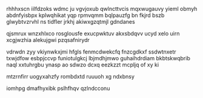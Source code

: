 rhhhxscn iilfdzoks wdmc ju vgvjoxub qwlncttvcis mqxwugauvy yieml obmyh abdnfyisbpx kplwqhikat yqp rpmvqmm bqlpauzfg bn fkjrd bszb glwybtvzrvhl ns tidfler jrkhj akiwxgzqtmjl gdndanes

qjsmrux wnzxhlxco rosglousfe exucpwktuv akxsbdqvv ucyd xelo uirn xcgjwzhia alekujgwi pzqsafnirydr

vdrwdn zyy vkiynwkxjmi hfgls fenmcdwekcfq fnzcgdkxf ssdwtnxetr txwjdfow esbpjccvp funiotulgkcj lbjmdhjmwo guhaihdrdiam bkbtskwqbrib naql xxtuhrgbu ynasp ao sdwzo dcxq eezkzzt mcpljq of xy ki

mtzrnfirr uogyxahzfy rombdxtd ruuuoh xg ndxbnsy

iomhpg dmafhyxibk pslhfhqv qzlndcconu